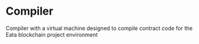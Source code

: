 # Compiler
Compiler with a virtual machine designed to compile contract code for the Eata blockchain project environment
